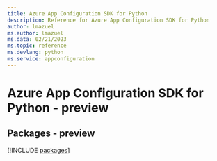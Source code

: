 ```yaml
---
title: Azure App Configuration SDK for Python
description: Reference for Azure App Configuration SDK for Python
author: lmazuel
ms.author: lmazuel
ms.data: 02/21/2023
ms.topic: reference
ms.devlang: python
ms.service: appconfiguration
---
```

# Azure App Configuration SDK for Python - preview
## Packages - preview
[!INCLUDE [packages](app-configuration-index.md)]